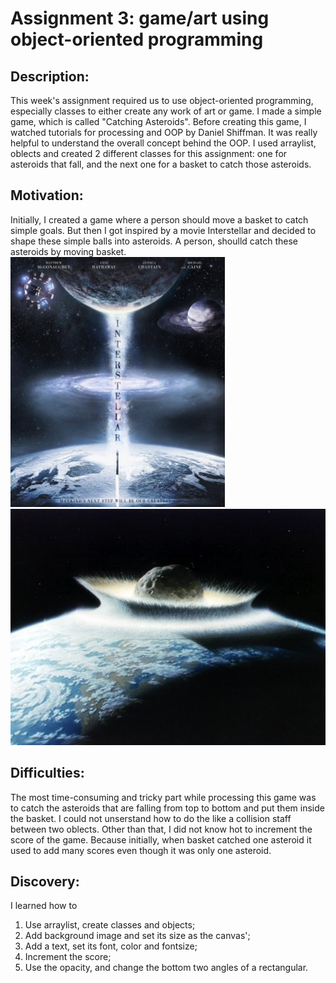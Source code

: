 # Assignment 3: game/art using object-oriented programming 

## Description: 
This week's assignment required us to use object-oriented programming, especially classes to either create any work of art or game. I made a simple game, which is 
called "Catching Asteroids". Before creating this game, I watched tutorials for processing and OOP by Daniel Shiffman. It was really helpful to understand the overall concept
behind the OOP. I used arraylist, oblects and created 2 different classes for this assignment: one for asteroids that fall, and the next one for a basket to catch those asteroids.

## Motivation:
Initially, I created a game where a person should move a basket to catch simple goals. But then I got inspired by a movie Interstellar and decided to shape these simple balls 
into asteroids. A person, shoulld catch these asteroids by moving basket.
![](interstellar.jpg) ![](asteroid.jpg)

## Difficulties:
The most time-consuming and tricky part while processing this game was to catch the asteroids that are falling from top to bottom and put them inside the basket.
I could not unserstand how to do the like a collision staff between two oblects. Other than that, I did not know hot to increment the score of the game. Because initially, 
when basket catched one asteroid it used to add many scores even though it was only one asteroid.

## Discovery:
I learned how to 
1. Use arraylist, create classes and objects;
2. Add background image and set its size as the canvas';
3. Add a text, set its font, color and fontsize;
4. Increment the score;
5. Use the opacity, and change the bottom two angles of a rectangular.



